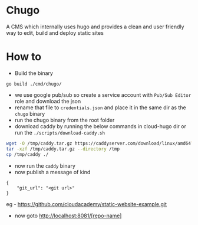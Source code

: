 # Chugo

A CMS which internally uses hugo and provides a clean and user friendly way to edit, build and deploy static sites

# How to

- Build the binary
```
go build ./cmd/chugo/
```
- we use google pub/sub so create a service account with `Pub/Sub Editor` role and download the json
- rename that file to `credentials.json` and place it in the same dir as the `chugo` binary
- run the chugo binary from the root folder
- download caddy by running the below commands in cloud-hugo dir or run the `./scripts/download-caddy.sh`
```bash
wget -O /tmp/caddy.tar.gz https://caddyserver.com/download/linux/amd64?license=personal
tar -xzf /tmp/caddy.tar.gz --directory /tmp
cp /tmp/caddy ./
```
- now run the `caddy` binary
- now publish a message of kind
```
{
    "git_url": "<git url>"
}
```

eg - https://github.com/cloudacademy/static-website-example.git

- now goto [http://localhost:8081/\[repo-name\]](http://localhost:8081/static-website-example)
